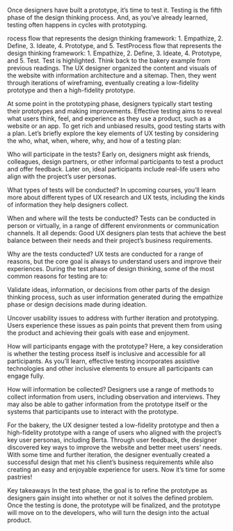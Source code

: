 Once designers have built a prototype, it’s time to test it. Testing is the fifth phase of the design thinking process. And, as you’ve already learned, testing often happens in cycles with prototyping. 

rocess flow that represents the design thinking framework: 1. Empathize, 2. Define, 3. Ideate, 4. Prototype, and 5. TestProcess flow that represents the design thinking framework: 1. Empathize, 2. Define, 3. Ideate, 4. Prototype, and 5. Test. Test is highlighted.
Think back to the bakery example from previous readings. The UX designer organized the content and visuals of the website with information architecture and a sitemap. Then, they went through iterations of wireframing, eventually creating a low-fidelity prototype and then a high-fidelity prototype.

At some point in the prototyping phase, designers typically start testing their prototypes and making improvements. Effective testing aims to reveal what users think, feel, and experience as they use a product, such as a website or an app. To get rich and unbiased results, good testing starts with a plan. Let’s briefly explore the key elements of UX testing by considering the who, what, when, where, why, and how of a testing plan:

Who will participate in the tests? Early on, designers might ask friends, colleagues, design partners, or other informal participants to test a product and offer feedback. Later on, ideal participants include real-life users who align with the project’s user personas.

What types of tests will be conducted? In upcoming courses, you’ll learn more about different types of UX research and UX tests, including the kinds of information they help designers collect.

When and where will the tests be conducted? Tests can be conducted in person or virtually, in a range of different environments or communication channels. It all depends: Good UX designers plan tests that achieve the best balance between their needs and their project’s business requirements.

Why are the tests conducted? UX tests are conducted for a range of reasons, but the core goal is always to understand users and improve their experiences. During the test phase of design thinking, some of the most common reasons for testing are to:

Validate ideas, information, or decisions from other parts of the design thinking process, such as user information generated during the empathize phase or design decisions made during ideation. 

Uncover usability issues to address with further iteration and prototyping. Users experience these issues as pain points that prevent them from using the product and achieving their goals with ease and enjoyment.

How will participants engage with the prototype? Here, a key consideration is whether the testing process itself is inclusive and accessible for all participants. As you’ll learn, effective testing incorporates assistive technologies and other inclusive elements to ensure all participants can engage fully.

How will information be collected? Designers use a range of methods to collect information from users, including observation and interviews. They may also be able to gather information from the prototype itself or the systems that participants use to interact with the prototype.

For the bakery, the UX designer tested a low-fidelity prototype and then a high-fidelity prototype with a range of users who aligned with the project’s key user personas, including Berta. Through user feedback, the designer discovered key ways to improve the website and better meet users’ needs. With some time and further iteration, the designer eventually created a successful design that met his client’s business requirements while also creating an easy and enjoyable experience for users. Now it’s time for some pastries!

Key takeaways
In the test phase, the goal is to refine the prototype as designers gain insight into whether or not it solves the defined problem. Once the testing is done, the prototype will be finalized, and the prototype will move on to the developers, who will turn the design into the actual product.  

